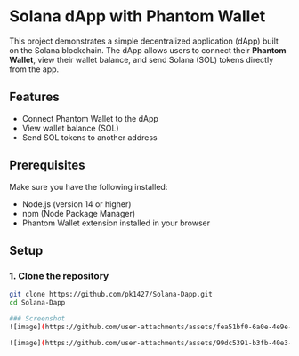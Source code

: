# Solana dApp with Phantom Wallet

This project demonstrates a simple decentralized application (dApp) built on the Solana blockchain. The dApp allows users to connect their **Phantom Wallet**, view their wallet balance, and send Solana (SOL) tokens directly from the app.

## Features
- Connect Phantom Wallet to the dApp
- View wallet balance (SOL)
- Send SOL tokens to another address

## Prerequisites
Make sure you have the following installed:
- Node.js (version 14 or higher)
- npm (Node Package Manager)
- Phantom Wallet extension installed in your browser

  

## Setup

### 1. Clone the repository
```bash
git clone https://github.com/pk1427/Solana-Dapp.git
cd Solana-Dapp

### Screenshot
![image](https://github.com/user-attachments/assets/fea51bf0-6a0e-4e9e-a822-f321d1a54c3f)

![image](https://github.com/user-attachments/assets/99dc5391-b3fb-40e3-b75b-2846de72e753)

